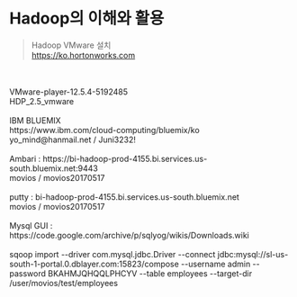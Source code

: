 Hadoop의 이해와 활용
==================
>Hadoop VMware 설치
<br>https://ko.hortonworks.com
<br>
<br>VMware-player-12.5.4-5192485
<br>HDP_2.5_vmware
<br>
<br>IBM BLUEMIX
<br>https://www.ibm.com/cloud-computing/bluemix/ko
<br>yo_mind@hanmail.net / Juni3232!
<br>
<br>Ambari : https://bi-hadoop-prod-4155.bi.services.us-south.bluemix.net:9443
<br>movios / movios20170517
<br>
<br>putty : bi-hadoop-prod-4155.bi.services.us-south.bluemix.net
<br>movios / movios20170517
<br>
<br>Mysql GUI : https://code.google.com/archive/p/sqlyog/wikis/Downloads.wiki
<br>
<br>sqoop import --driver com.mysql.jdbc.Driver --connect jdbc:mysql://sl-us-south-1-portal.0.dblayer.com:15823/compose --username admin --password BKAHMJQHQQLPHCYV --table employees --target-dir /user/movios/test/employees
